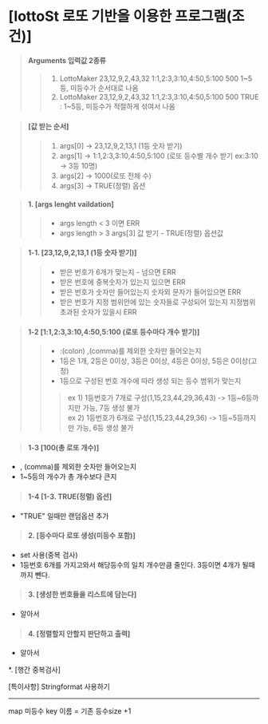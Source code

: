 # [lottoSt 로또 기반을 이용한 프로그램(조건)]

> #### Arguments 입력값 2종류
>> 1. LottoMaker 23,12,9,2,43,32 1:1,2:3,3:10,4:50,5:100 500       1~5등, 미등수가 순서대로 나옴</br>
>> 2. LottoMaker 23,12,9,2,43,32 1:1,2:3,3:10,4:50,5:100 500 TRUE : 1~5등, 미등수가 적절하게 섞여서 나옴

> #### [값 받는 순서]
>> 1. args[0] -> 23,12,9,2,13,1 (1등 숫자 받기)</br>
>> 2. args[1] -> 1:1,2:3,3:10,4:50,5:100 (로또 등수별 개수 받기 ex:3:10 -> 3등 10명)</br>
>> 3. args[2] -> 1000(로또 전체 수)</br>
>> 4. args[3] -> TRUE(정렬) 옵션</br>


> #### 1. [args lenght vaildation]
>> - args length < 3 이면 ERR
>> - args length > 3 args[3] 값 받기 - TRUE(정렬) 옵션값

> #### 1-1. [23,12,9,2,13,1 (1등 숫자 받기)]
>> - 받은 번호가 6개가 맞는지 - 넘으면 ERR
>> - 받은 번호에 중복숫자가 있는지 있으면 ERR
>> - 받은 번호가 숫자만 들어있는지 숫자외 문자가 들어있으면 ERR
>> - 받은 번호가 지정 범위안에 있는 숫자들로 구성되어 있는지 지정범위 초과된 숫자가 있을시 ERR

> #### 1-2 [1:1,2:3,3:10,4:50,5:100 (로또 등수마다 개수 받기)]
>> - :(colon) ,(comma)를 제외한 숫자만 들어오는지
>> - 1등은 1개, 2등은 0이상, 3등은 0이상, 4등은 0이상, 5등은 0이상(고정)
>> - 1등으로 구성된 번호 개수에 따라 생성 되는 등수 범위가 맞는지 
>>> ex 1) 1등번호가 7개로 구성(1,15,23,44,29,36,43) -> 1등~6등까지만 가능, 7등 생성 불가 </br>
>>> ex 2) 1등번호가 6개로 구성(1,15,23,44,29,36)    -> 1등~5등까지만 가능, 6등 생성 불가 </br>

> #### 1-3 [100(총 로또 개수)]
- , (comma)를 제외한 숫자만 들어오는지
- 1~5등의 개수가 총 개수보다 큰지

> #### 1-4 [1-3. TRUE(정렬) 옵션]
- "TRUE" 일때만 랜덤옵션 추가

> #### 2. [등수마다 로또 생성(미등수 포함)]
- set 사용(중복 검사)
- 1등번호 6개를 가지고와서 해당등수의 일치 개수만큼 줄인다. 3등이면 4개가 될때까지 뺀다.

> #### 3. [생성한 번호들을 리스트에 담는다]
- 알아서

> #### 4. [정렬할지 안할지 판단하고 출력]
- 알아서


*. [행간 중복검사]

[특이사항]
Stringformat 사용하기

---------------------------
map 미등수 key 이름 = 기존 등수size +1 
